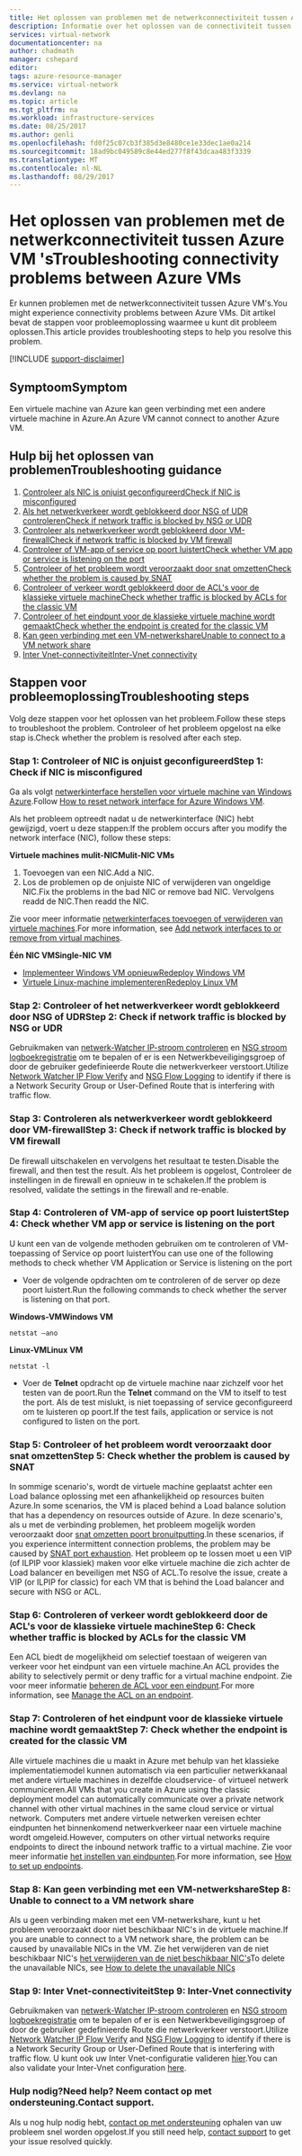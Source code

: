 ```yaml
---
title: Het oplossen van problemen met de netwerkconnectiviteit tussen Azure Virtual machines | Microsoft Docs
description: Informatie over het oplossen van de connectiviteit tussen virtuele Azure-machines.
services: virtual-network
documentationcenter: na
author: chadmath
manager: cshepard
editor: 
tags: azure-resource-manager
ms.service: virtual-network
ms.devlang: na
ms.topic: article
ms.tgt_pltfrm: na
ms.workload: infrastructure-services
ms.date: 08/25/2017
ms.author: genli
ms.openlocfilehash: fd0f25c07cb3f385d3e8480ce1e33dec1ae0a214
ms.sourcegitcommit: 18ad9bc049589c8e44ed277f8f43dcaa483f3339
ms.translationtype: MT
ms.contentlocale: nl-NL
ms.lasthandoff: 08/29/2017
---
```

# <a name="troubleshooting-connectivity-problems-between-azure-vms"></a><span data-ttu-id="b0c77-103">Het oplossen van problemen met de netwerkconnectiviteit tussen Azure VM 's</span><span class="sxs-lookup"><span data-stu-id="b0c77-103">Troubleshooting connectivity problems between Azure VMs</span></span>

<span data-ttu-id="b0c77-104">Er kunnen problemen met de netwerkconnectiviteit tussen Azure VM's.</span><span class="sxs-lookup"><span data-stu-id="b0c77-104">You might experience connectivity problems between Azure VMs.</span></span> <span data-ttu-id="b0c77-105">Dit artikel bevat de stappen voor probleemoplossing waarmee u kunt dit probleem oplossen.</span><span class="sxs-lookup"><span data-stu-id="b0c77-105">This article provides troubleshooting steps to help you resolve this problem.</span></span> 

[!INCLUDE [support-disclaimer](../../includes/support-disclaimer.md)]

## <a name="symptom"></a><span data-ttu-id="b0c77-106">Symptoom</span><span class="sxs-lookup"><span data-stu-id="b0c77-106">Symptom</span></span>

<span data-ttu-id="b0c77-107">Een virtuele machine van Azure kan geen verbinding met een andere virtuele machine in Azure.</span><span class="sxs-lookup"><span data-stu-id="b0c77-107">An Azure VM cannot connect to another Azure VM.</span></span>

## <a name="troubleshooting-guidance"></a><span data-ttu-id="b0c77-108">Hulp bij het oplossen van problemen</span><span class="sxs-lookup"><span data-stu-id="b0c77-108">Troubleshooting guidance</span></span> 

1. [<span data-ttu-id="b0c77-109">Controleer als NIC is onjuist geconfigureerd</span><span class="sxs-lookup"><span data-stu-id="b0c77-109">Check if NIC is misconfigured</span></span>](#step-1-check-if-nic-is-misconfigured)
2. [<span data-ttu-id="b0c77-110">Als het netwerkverkeer wordt geblokkeerd door NSG of UDR controleren</span><span class="sxs-lookup"><span data-stu-id="b0c77-110">Check if network traffic is blocked by NSG or UDR</span></span>](#step-2-check-if-network-traffic-is-blocked-by-nsg-or-udr)
3. [<span data-ttu-id="b0c77-111">Controleer als netwerkverkeer wordt geblokkeerd door VM-firewall</span><span class="sxs-lookup"><span data-stu-id="b0c77-111">Check if network traffic is blocked by VM firewall</span></span>](#step-3-check-if-network-traffic-is-blocked-by-vm-firewall)
4. [<span data-ttu-id="b0c77-112">Controleer of VM-app of service op poort luistert</span><span class="sxs-lookup"><span data-stu-id="b0c77-112">Check whether VM app or service is listening on the port</span></span>](#step-4-check-whether-vm-app-or-service-is-listening-on-the-port)
5. [<span data-ttu-id="b0c77-113">Controleer of het probleem wordt veroorzaakt door snat omzetten</span><span class="sxs-lookup"><span data-stu-id="b0c77-113">Check whether the problem is caused by SNAT</span></span>](#step-5-check-whether-the-problem-is-caused-by-snat)
6. [<span data-ttu-id="b0c77-114">Controleer of verkeer wordt geblokkeerd door de ACL's voor de klassieke virtuele machine</span><span class="sxs-lookup"><span data-stu-id="b0c77-114">Check whether traffic is blocked by ACLs for the classic VM</span></span>](#step-6-check-whether-traffic-is-blocked-by-acls-for-the-classic-vm)
7. [<span data-ttu-id="b0c77-115">Controleer of het eindpunt voor de klassieke virtuele machine wordt gemaakt</span><span class="sxs-lookup"><span data-stu-id="b0c77-115">Check whether the endpoint is created for the classic VM</span></span>](#step-7-check-whether-the-endpoint-is-created-for-the-classic-vm)
8. [<span data-ttu-id="b0c77-116">Kan geen verbinding met een VM-netwerkshare</span><span class="sxs-lookup"><span data-stu-id="b0c77-116">Unable to connect to a VM network share</span></span>](#step-8-unable-to-connect-to-a-vm-network-share)
9. [<span data-ttu-id="b0c77-117">Inter Vnet-connectiviteit</span><span class="sxs-lookup"><span data-stu-id="b0c77-117">Inter-Vnet connectivity</span></span>](#step-9-inter-vnet-connectivity)

## <a name="troubleshooting-steps"></a><span data-ttu-id="b0c77-118">Stappen voor probleemoplossing</span><span class="sxs-lookup"><span data-stu-id="b0c77-118">Troubleshooting steps</span></span>

<span data-ttu-id="b0c77-119">Volg deze stappen voor het oplossen van het probleem.</span><span class="sxs-lookup"><span data-stu-id="b0c77-119">Follow these steps to troubleshoot the problem.</span></span> <span data-ttu-id="b0c77-120">Controleer of het probleem opgelost na elke stap is.</span><span class="sxs-lookup"><span data-stu-id="b0c77-120">Check whether the problem is resolved after each step.</span></span> 

### <a name="step-1-check-if-nic-is-misconfigured"></a><span data-ttu-id="b0c77-121">Stap 1: Controleer of NIC is onjuist geconfigureerd</span><span class="sxs-lookup"><span data-stu-id="b0c77-121">Step 1: Check if NIC is misconfigured</span></span>

<span data-ttu-id="b0c77-122">Ga als volgt [netwerkinterface herstellen voor virtuele machine van Windows Azure](../virtual-machines/windows/reset-network-interface.md).</span><span class="sxs-lookup"><span data-stu-id="b0c77-122">Follow [How to reset network interface for Azure Windows VM](../virtual-machines/windows/reset-network-interface.md).</span></span> 

<span data-ttu-id="b0c77-123">Als het probleem optreedt nadat u de netwerkinterface (NIC) hebt gewijzigd, voert u deze stappen:</span><span class="sxs-lookup"><span data-stu-id="b0c77-123">If the problem occurs after you modify the network interface (NIC), follow these steps:</span></span>

<span data-ttu-id="b0c77-124">**Virtuele machines mulit-NIC**</span><span class="sxs-lookup"><span data-stu-id="b0c77-124">**Mulit-NIC VMs**</span></span>

1. <span data-ttu-id="b0c77-125">Toevoegen van een NIC.</span><span class="sxs-lookup"><span data-stu-id="b0c77-125">Add a NIC.</span></span>
2. <span data-ttu-id="b0c77-126">Los de problemen op de onjuiste NIC of verwijderen van ongeldige NIC.</span><span class="sxs-lookup"><span data-stu-id="b0c77-126">Fix the problems in the bad NIC or remove bad NIC.</span></span>  <span data-ttu-id="b0c77-127">Vervolgens readd de NIC.</span><span class="sxs-lookup"><span data-stu-id="b0c77-127">Then readd the NIC.</span></span>

<span data-ttu-id="b0c77-128">Zie voor meer informatie [netwerkinterfaces toevoegen of verwijderen van virtuele machines](virtual-network-network-interface-vm.md).</span><span class="sxs-lookup"><span data-stu-id="b0c77-128">For more information, see [Add network interfaces to or remove from virtual machines](virtual-network-network-interface-vm.md).</span></span>

<span data-ttu-id="b0c77-129">**Één NIC VM**</span><span class="sxs-lookup"><span data-stu-id="b0c77-129">**Single-NIC VM**</span></span> 

- [<span data-ttu-id="b0c77-130">Implementeer Windows VM opnieuw</span><span class="sxs-lookup"><span data-stu-id="b0c77-130">Redeploy Windows VM</span></span>](../virtual-machines/windows/redeploy-to-new-node.md)
- [<span data-ttu-id="b0c77-131">Virtuele Linux-machine implementeren</span><span class="sxs-lookup"><span data-stu-id="b0c77-131">Redeploy Linux VM</span></span>](../virtual-machines/linux/redeploy-to-new-node.md)

### <a name="step-2-check-if-network-traffic-is-blocked-by-nsg-or-udr"></a><span data-ttu-id="b0c77-132">Stap 2: Controleer of het netwerkverkeer wordt geblokkeerd door NSG of UDR</span><span class="sxs-lookup"><span data-stu-id="b0c77-132">Step 2: Check if network traffic is blocked by NSG or UDR</span></span>

<span data-ttu-id="b0c77-133">Gebruikmaken van [netwerk-Watcher IP-stroom controleren](../network-watcher/network-watcher-ip-flow-verify-overview.md) en [NSG stroom logboekregistratie](../network-watcher/network-watcher-nsg-flow-logging-overview.md) om te bepalen of er is een Netwerkbeveiligingsgroep of door de gebruiker gedefinieerde Route die netwerkverkeer verstoort.</span><span class="sxs-lookup"><span data-stu-id="b0c77-133">Utilize [Network Watcher IP Flow Verify](../network-watcher/network-watcher-ip-flow-verify-overview.md) and [NSG Flow Logging](../network-watcher/network-watcher-nsg-flow-logging-overview.md) to identify if there is a Network Security Group or User-Defined Route that is interfering with traffic flow.</span></span>

### <a name="step-3-check-if-network-traffic-is-blocked-by-vm-firewall"></a><span data-ttu-id="b0c77-134">Stap 3: Controleren als netwerkverkeer wordt geblokkeerd door VM-firewall</span><span class="sxs-lookup"><span data-stu-id="b0c77-134">Step 3: Check if network traffic is blocked by VM firewall</span></span>

<span data-ttu-id="b0c77-135">De firewall uitschakelen en vervolgens het resultaat te testen.</span><span class="sxs-lookup"><span data-stu-id="b0c77-135">Disable the firewall, and then test the result.</span></span> <span data-ttu-id="b0c77-136">Als het probleem is opgelost, Controleer de instellingen in de firewall en opnieuw in te schakelen.</span><span class="sxs-lookup"><span data-stu-id="b0c77-136">If the problem is resolved, validate the settings in the firewall and re-enable.</span></span>

### <a name="step-4-check-whether-vm-app-or-service-is-listening-on-the-port"></a><span data-ttu-id="b0c77-137">Stap 4: Controleren of VM-app of service op poort luistert</span><span class="sxs-lookup"><span data-stu-id="b0c77-137">Step 4: Check whether VM app or service is listening on the port</span></span>

<span data-ttu-id="b0c77-138">U kunt een van de volgende methoden gebruiken om te controleren of VM-toepassing of Service op poort luistert</span><span class="sxs-lookup"><span data-stu-id="b0c77-138">You can use one of the following methods to check whether VM Application or Service is listening on the port</span></span>

- <span data-ttu-id="b0c77-139">Voer de volgende opdrachten om te controleren of de server op deze poort luistert.</span><span class="sxs-lookup"><span data-stu-id="b0c77-139">Run the following commands to check whether the server is listening on that port.</span></span>

<span data-ttu-id="b0c77-140">**Windows-VM**</span><span class="sxs-lookup"><span data-stu-id="b0c77-140">**Windows VM**</span></span>

    netstat –ano

<span data-ttu-id="b0c77-141">**Linux-VM**</span><span class="sxs-lookup"><span data-stu-id="b0c77-141">**Linux VM**</span></span>

    netstat -l

- <span data-ttu-id="b0c77-142">Voer de **Telnet** opdracht op de virtuele machine naar zichzelf voor het testen van de poort.</span><span class="sxs-lookup"><span data-stu-id="b0c77-142">Run the **Telnet** command on the VM to itself to test the port.</span></span> <span data-ttu-id="b0c77-143">Als de test mislukt, is niet toepassing of service geconfigureerd om te luisteren op poort.</span><span class="sxs-lookup"><span data-stu-id="b0c77-143">If the test fails, application or service is not configured to listen on the port.</span></span>

### <a name="step-5-check-whether-the-problem-is-caused-by-snat"></a><span data-ttu-id="b0c77-144">Stap 5: Controleer of het probleem wordt veroorzaakt door snat omzetten</span><span class="sxs-lookup"><span data-stu-id="b0c77-144">Step 5: Check whether the problem is caused by SNAT</span></span>

<span data-ttu-id="b0c77-145">In sommige scenario's, wordt de virtuele machine geplaatst achter een Load balance oplossing met een afhankelijkheid op resources buiten Azure.</span><span class="sxs-lookup"><span data-stu-id="b0c77-145">In some scenarios, the VM is placed behind a Load balance solution that has a dependency on resources outside of Azure.</span></span> <span data-ttu-id="b0c77-146">In deze scenario's, als u met de verbinding problemen, het probleem mogelijk worden veroorzaakt door [snat omzetten poort bronuitputting](../load-balancer/load-balancer-outbound-connections.md).</span><span class="sxs-lookup"><span data-stu-id="b0c77-146">In these scenarios, if you experience intermittent connection problems, the problem may be caused by [SNAT port exhaustion](../load-balancer/load-balancer-outbound-connections.md).</span></span> <span data-ttu-id="b0c77-147">Het probleem op te lossen moet u een VIP (of ILPIP voor klassiek) maken voor elke virtuele machine die zich achter de Load balancer en beveiligen met NSG of ACL.</span><span class="sxs-lookup"><span data-stu-id="b0c77-147">To resolve the issue, create a VIP (or ILPIP for classic) for each VM that is behind the Load balancer and secure with NSG or ACL.</span></span> 

### <a name="step-6-check-whether-traffic-is-blocked-by-acls-for-the-classic-vm"></a><span data-ttu-id="b0c77-148">Stap 6: Controleren of verkeer wordt geblokkeerd door de ACL's voor de klassieke virtuele machine</span><span class="sxs-lookup"><span data-stu-id="b0c77-148">Step 6: Check whether traffic is blocked by ACLs for the classic VM</span></span>

<span data-ttu-id="b0c77-149">Een ACL biedt de mogelijkheid om selectief toestaan of weigeren van verkeer voor het eindpunt van een virtuele machine.</span><span class="sxs-lookup"><span data-stu-id="b0c77-149">An ACL provides the ability to selectively permit or deny traffic for a virtual machine endpoint.</span></span> <span data-ttu-id="b0c77-150">Zie voor meer informatie [beheren de ACL voor een eindpunt](../virtual-machines/windows/classic/setup-endpoints.md#manage-the-acl-on-an-endpoint).</span><span class="sxs-lookup"><span data-stu-id="b0c77-150">For more information, see [Manage the ACL on an endpoint](../virtual-machines/windows/classic/setup-endpoints.md#manage-the-acl-on-an-endpoint).</span></span>

### <a name="step-7-check-whether-the-endpoint-is-created-for-the-classic-vm"></a><span data-ttu-id="b0c77-151">Stap 7: Controleren of het eindpunt voor de klassieke virtuele machine wordt gemaakt</span><span class="sxs-lookup"><span data-stu-id="b0c77-151">Step 7: Check whether the endpoint is created for the classic VM</span></span>

<span data-ttu-id="b0c77-152">Alle virtuele machines die u maakt in Azure met behulp van het klassieke implementatiemodel kunnen automatisch via een particulier netwerkkanaal met andere virtuele machines in dezelfde cloudservice- of virtueel netwerk communiceren.</span><span class="sxs-lookup"><span data-stu-id="b0c77-152">All VMs that you create in Azure using the classic deployment model can automatically communicate over a private network channel with other virtual machines in the same cloud service or virtual network.</span></span> <span data-ttu-id="b0c77-153">Computers met andere virtuele netwerken vereisen echter eindpunten het binnenkomend netwerkverkeer naar een virtuele machine wordt omgeleid.</span><span class="sxs-lookup"><span data-stu-id="b0c77-153">However, computers on other virtual networks require endpoints to direct the inbound network traffic to a virtual machine.</span></span> <span data-ttu-id="b0c77-154">Zie voor meer informatie [het instellen van eindpunten](../virtual-machines/windows/classic/setup-endpoints.md).</span><span class="sxs-lookup"><span data-stu-id="b0c77-154">For more information, see [How to set up endpoints](../virtual-machines/windows/classic/setup-endpoints.md).</span></span>

### <a name="step-8-unable-to-connect-to-a-vm-network-share"></a><span data-ttu-id="b0c77-155">Stap 8: Kan geen verbinding met een VM-netwerkshare</span><span class="sxs-lookup"><span data-stu-id="b0c77-155">Step 8: Unable to connect to a VM network share</span></span>

<span data-ttu-id="b0c77-156">Als u geen verbinding maken met een VM-netwerkshare, kunt u het probleem veroorzaakt door niet beschikbaar NIC's in de virtuele machine.</span><span class="sxs-lookup"><span data-stu-id="b0c77-156">If you are unable to connect to a VM network share, the problem can be caused by unavailable NICs in the VM.</span></span> <span data-ttu-id="b0c77-157">Zie het verwijderen van de niet beschikbaar NIC's [het verwijderen van de niet beschikbaar NIC's](../virtual-machines/windows/reset-network-interface.md#delete-the-unavailable-nics)</span><span class="sxs-lookup"><span data-stu-id="b0c77-157">To delete the unavailable NICs, see [How to delete the unavailable NICs](../virtual-machines/windows/reset-network-interface.md#delete-the-unavailable-nics)</span></span>

### <a name="step-9-inter-vnet-connectivity"></a><span data-ttu-id="b0c77-158">Stap 9: Inter Vnet-connectiviteit</span><span class="sxs-lookup"><span data-stu-id="b0c77-158">Step 9: Inter-Vnet connectivity</span></span>

<span data-ttu-id="b0c77-159">Gebruikmaken van [netwerk-Watcher IP-stroom controleren](../network-watcher/network-watcher-ip-flow-verify-overview.md) en [NSG stroom logboekregistratie](../network-watcher/network-watcher-nsg-flow-logging-overview.md) om te bepalen of er is een Netwerkbeveiligingsgroep of door de gebruiker gedefinieerde Route die netwerkverkeer verstoort.</span><span class="sxs-lookup"><span data-stu-id="b0c77-159">Utilize [Network Watcher IP Flow Verify](../network-watcher/network-watcher-ip-flow-verify-overview.md) and [NSG Flow Logging](../network-watcher/network-watcher-nsg-flow-logging-overview.md) to identify if there is a Network Security Group or User-Defined Route that is interfering with traffic flow.</span></span> <span data-ttu-id="b0c77-160">U kunt ook uw Inter Vnet-configuratie valideren [hier](https://support.microsoft.com/en-us/help/4032151/configuring-and-validating-vnet-or-vpn-connections).</span><span class="sxs-lookup"><span data-stu-id="b0c77-160">You can also validate your Inter-Vnet configuration [here](https://support.microsoft.com/en-us/help/4032151/configuring-and-validating-vnet-or-vpn-connections).</span></span>

### <a name="need-help-contact-support"></a><span data-ttu-id="b0c77-161">Hulp nodig?</span><span class="sxs-lookup"><span data-stu-id="b0c77-161">Need help?</span></span> <span data-ttu-id="b0c77-162">Neem contact op met ondersteuning.</span><span class="sxs-lookup"><span data-stu-id="b0c77-162">Contact support.</span></span>
<span data-ttu-id="b0c77-163">Als u nog hulp nodig hebt, [contact op met ondersteuning](https://portal.azure.com/?#blade/Microsoft_Azure_Support/HelpAndSupportBlade) ophalen van uw probleem snel worden opgelost.</span><span class="sxs-lookup"><span data-stu-id="b0c77-163">If you still need help, [contact support](https://portal.azure.com/?#blade/Microsoft_Azure_Support/HelpAndSupportBlade) to get your issue resolved quickly.</span></span>